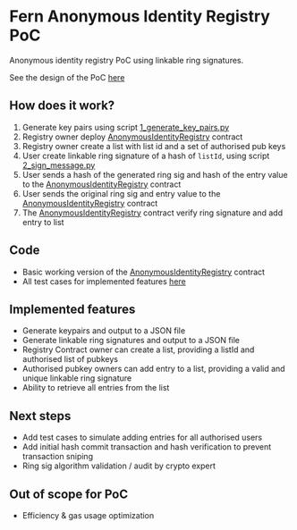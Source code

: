 # Fern Anonymous Identity Registry PoC
Anonymous identity registry PoC using linkable ring signatures.

See the design of the PoC [here](https://github.com/appliedblockchain/fern-research/blob/master/experiments/solcrypto-python/README.md)

## How does it work?
1. Generate key pairs using script [1_generate_key_pairs.py](lib/1_generate_key_pairs.py)
2. Registry owner deploy [AnonymousIdentityRegistry](truffle/contracts/AnonymousIdentityRegistry.sol) contract
3. Registry owner create a list with list id and a set of authorised pub keys
3. User create linkable ring signature of a hash of `listId`, using script [2_sign_message.py](lib/2_sign_message.py)
4. User sends a hash of the generated ring sig and hash of the entry value to the [AnonymousIdentityRegistry](truffle/contracts/AnonymousIdentityRegistry.sol) contract
5. User sends the original ring sig and entry value to the [AnonymousIdentityRegistry](truffle/contracts/AnonymousIdentityRegistry.sol) contract
6. The [AnonymousIdentityRegistry](truffle/contracts/AnonymousIdentityRegistry.sol) contract verify ring signature and add entry to list

## Code 
- Basic working version of the [AnonymousIdentityRegistry](truffle/contracts/AnonymousIdentityRegistry.sol) contract
- All test cases for implemented features [here](truffle/test/AnonymousIdentityRegistry.js)

## Implemented features
- Generate keypairs and output to a JSON file
- Generate linkable ring signatures and output to a JSON file
- Registry Contract owner can create a list, providing a listId and authorised list of pubkeys
- Authorised pubkey owners can add entry to a list, providing a valid and unique linkable ring signature
- Ability to retrieve all entries from the list

## Next steps
- Add test cases to simulate adding entries for all authorised users
- Add initial hash commit transaction and hash verification to prevent transaction sniping
- Ring sig algorithm validation / audit by crypto expert

## Out of scope for PoC
- Efficiency & gas usage optimization
